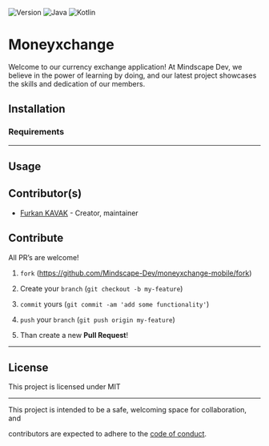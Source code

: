
![Version](https://img.shields.io/badge/version-0.0.1-orange.svg)
![Java](https://img.shields.io/badge/Java-v8.0.6-blue)
![Kotlin](https://img.shields.io/badge/Kotlin-v1.8-purple)
  

# Moneyxchange

Welcome to our currency exchange application! At Mindscape Dev, we believe in the power of learning by doing, and our latest project showcases the skills and dedication of our members.
  
  
## Installation

### Requirements


______


## Usage
  

## Contributor(s)

  

* [Furkan KAVAK](https://github.com/kvkfurkan) - Creator, maintainer

  
  

## Contribute

  

All PR’s are welcome!

  

1.  `fork` (https://github.com/Mindscape-Dev/moneyxchange-mobile/fork)

1. Create your `branch` (`git checkout -b my-feature`)

1.  `commit` yours (`git commit -am 'add some functionality'`)

1.  `push` your `branch` (`git push origin my-feature`)

1. Than create a new **Pull Request**!

  

---

  

## License

  

This project is licensed under MIT

  

---

  

This project is intended to be a safe, welcoming space for collaboration, and

contributors are expected to adhere to the [code of conduct][coc].

  

[coc]: https://github.com/Mindscape-Dev/moneyxchange-mobile/blob/main/CODE_OF_CONDUCT.md